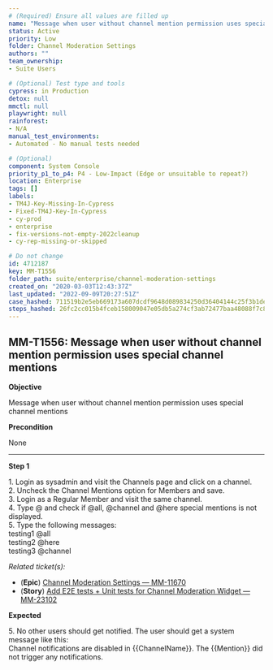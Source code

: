 ```yaml
---
# (Required) Ensure all values are filled up
name: "Message when user without channel mention permission uses special channel mentions"
status: Active
priority: Low
folder: Channel Moderation Settings
authors: ""
team_ownership: 
- Suite Users

# (Optional) Test type and tools
cypress: in Production
detox: null
mmctl: null
playwright: null
rainforest: 
- N/A
manual_test_environments: 
- Automated - No manual tests needed

# (Optional)
component: System Console
priority_p1_to_p4: P4 - Low-Impact (Edge or unsuitable to repeat?)
location: Enterprise
tags: []
labels: 
- TM4J-Key-Missing-In-Cypress
- Fixed-TM4J-Key-In-Cypress
- cy-prod
- enterprise
- fix-versions-not-empty-2022cleanup
- cy-rep-missing-or-skipped

# Do not change
id: 4712187
key: MM-T1556
folder_path: suite/enterprise/channel-moderation-settings
created_on: "2020-03-03T12:43:37Z"
last_updated: "2022-09-09T20:27:51Z"
case_hashed: 711519b2e5eb669173a607dcdf9648d089834250d36404144c25f3b1de3976f2c618ef87154b01622df0e970b861e135
steps_hashed: 26fc2cc015b4fceb158009047e05db5a274cf3ab72477baa48088f7c8e0095ff7f5e4320f9cd3e3645f4af22cc43b34c
---
```


## MM-T1556: Message when user without channel mention permission uses special channel mentions

**Objective**

Message when user without channel mention permission uses special channel mentions

**Precondition**

None

---

**Step 1**

1\. Login as sysadmin and visit the Channels page and click on a channel.\
2\. Uncheck the Channel Mentions option for Members and save.\
3\. Login as a Regular Member and visit the same channel.\
4\. Type @ and check if @all, @channel and @here special mentions is not displayed.\
5\. Type the following messages:\
testing1 @all\
testing2 @here\
testing3 @channel

_Related ticket(s):_

- (**Epic**) [Channel Moderation Settings — MM-11670](https://mattermost.atlassian.net/browse/MM-11670)
- (**Story**) [Add E2E tests + Unit tests for Channel Moderation Widget — MM-23102](http://mmthttps%3A//mattermost.atlassian.net/browse/MM-23102)

**Expected**

5\. No other users should get notified. The user should get a system message like this:\
Channel notifications are disabled in {{ChannelName}}. The {{Mention}} did not trigger any notifications.

